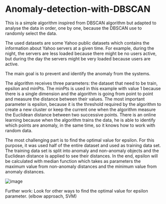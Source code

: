 # Anomaly-detection-with-DBSCAN

This is a simple algorithm inspired from DBSCAN algorithm but adapted to analyse the data in order, one by one, because the DBSCAN use to randomly select the data.

The used datasets are some Yahoo public datasets which contains the information about Yahoo servers at a given time. For example, during the night, the servers are less loaded because there might be no users active, but during the day the servers might be very loaded because users are active.

The main goal is to prevent and identify the anomaly from the systems. 

The algorithm receives three parameters: the dataset that need to be train, epsilon and minPts. 
The minPts is used in this example with value 1 because there is a single dimension and the algorithm is going from point to point and measure the distance between their values.
The most important parameter is epsilon, because it is the threshold required by the algorithm to create a new cluster or keep the current one when the algorithm measure the Euclidean distance between two successive points.
There is an online learning because when the algorithm trains the data, he is able to identify which points are anomaly, in the same time, so it knows how to work with random data.

The most challenging part is to find the optimal value for epsilon. 
For this purpose, it was used half of the entire dataset and used as training data set. 
The training data set is split into anomaly and non-anomaly objects and the Euclidean distance is applied to see their distances.
In the end, epsilon will be calculated with median function which takes as parameters the maximum value from non-anomaly distances and the minimum value from anomaly distances. 

![image](https://user-images.githubusercontent.com/22441947/109378443-45d9ba80-78db-11eb-82fc-3bd138a3d88e.png)

Further work: Look for other ways to find the optimal value for epsilon parameter. (elbow approach, SVM)
